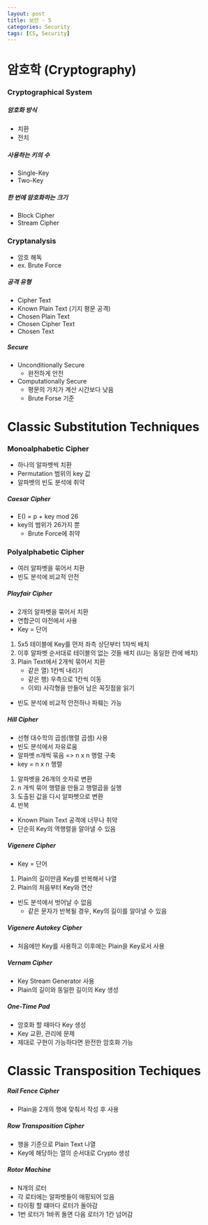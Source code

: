 ```yaml
---
layout: post
title: 보안 - 5
categories: Security
tags: [CS, Security]
---
```


# 암호학 (Cryptography)

### Cryptographical System

##### 암호화 방식

- 치환
- 전치

##### 사용하는 키의 수

- Single-Key
- Two-Key

##### 한 번에 암호화하는 크기

- Block Cipher
- Stream Cipher

### Cryptanalysis

- 암호 해독
- ex. Brute Force

##### 공격 유형

- Cipher Text
- Known Plain Text (기지 평문 공격)
- Chosen Plain Text
- Chosen Cipher Text
- Chosen Text

##### Secure

- Unconditionally Secure
  - 완전하게 안전
- Computationally Secure
  - 평문의 가치가 계산 시간보다 낮음
  - Brute Forse 기준

# Classic Substitution Techniques

### Monoalphabetic Cipher

- 하나의 알파벳씩 치환
- Permutation 범위의 key 값
- 알파벳의 빈도 분석에 취약

##### Caesar Cipher

- E() = p + key mod 26
- key의 범위가 26가지 뿐
  - Brute Force에 취약

### Polyalphabetic Cipher

- 여러 알파벳을 묶어서 치환
- 빈도 분석에 비교적 안전

##### Playfair Cipher

- 2개의 알파벳을 묶어서 치환
- 연합군이 야전에서 사용
- Key = 단어

1. 5x5 테이블에 Key를 먼저 좌측 상단부터 1자씩 배치
2. 이후 알파벳 순서대로 테이블의 없는 것들 배치 (I/J는 동일한 칸에 배치)
3. Plain Text에서 2개씩 묶어서 치환
   - 같은 열) 1칸씩 내리기
   - 같은 행) 우측으로 1칸씩 이동
   - 이외) 사각형을 만들어 남은 꼭짓점을 읽기

- 빈도 분석에 비교적 안전하나 파훼는 가능

##### Hill Cipher

- 선형 대수학의 곱셈(행렬 곱셈) 사용
- 빈도 분석에서 자유로움
- 알파벳 n개씩 묶음 => n x n 행렬 구축
- key = n x n 행렬

1. 알파벳을 26개의 숫자로 변환
2. n 개씩 묶어 행렬을 만들고 행렬곱을 실행
3. 도출된 값을 다시 알파벳으로 변환
4. 반복

- Known Plain Text 공격에 너무나 취약
- 단순히 Key의 역행렬을 알아낼 수 있음

##### Vigenere Cipher

- Key = 단어

1. Plain의 길이만큼 Key를 반복해서 나열
2. Plain의 처음부터 Key와 연산

- 빈도 분석에서 벗어날 수 없음
  - 같은 문자가 반복될 경우, Key의 길이를 알아낼 수 있음

##### Vigenere Autokey Cipher

- 처음에만 Key를 사용하고 이후에는 Plain을 Key로서 사용

##### Vernam Cipher

- Key Stream Generator 사용
- Plain의 길이와 동일한 길이의 Key 생성

##### One-Time Pad

- 암호화 할 때마다 Key 생성
- Key 교환, 관리에 문제
- 제대로 구현이 가능하다면 완전한 암호화 가능

# Classic Transposition Techiques

##### Rail Fence Cipher

- Plain을 2개의 행에 맞춰서 작성 후 사용

##### Row Transposition Cipher

- 행을 기준으로 Plain Text 나열
- Key에 해당하는 열의 순서대로 Crypto 생성

##### Rotor Machine

- N개의 로터
- 각 로터에는 알파벳들이 매핑되어 있음
- 타이핑 할 떄마다 로터가 돌아감
- 1번 로터가 1바퀴 돌면 다음 로터가 1칸 넘어감
